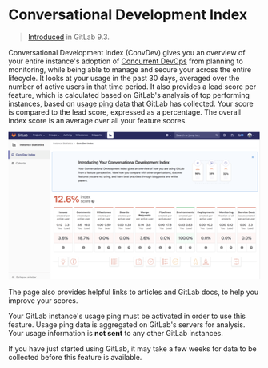 # Conversational Development Index

> [Introduced][ce-30469] in GitLab 9.3.

Conversational Development Index (ConvDev) gives you an overview of your entire
instance's adoption of [Concurrent DevOps](https://about.gitlab.com/concurrent-devops/) from planning to monitoring, while 
being able to manage and secure your across the entire lifecycle. It looks at your usage in the
past 30 days, averaged over the number of active users in that time period. It also
provides a lead score per feature, which is calculated based on GitLab's analysis
of top performing instances, based on [usage ping data][ping] that GitLab has
collected. Your score is compared to the lead score, expressed as a percentage.
The overall index score is an average over all your feature scores.

![ConvDev index](img/convdev_index.png)

The page also provides helpful links to articles and GitLab docs, to help you
improve your scores.

Your GitLab instance's usage ping must be activated in order to use this feature.
Usage ping data is aggregated on GitLab's servers for analysis. Your usage
information is **not sent** to any other GitLab instances.

If you have just started using GitLab, it may take a few weeks for data to be
collected before this feature is available.

[ce-30469]: https://gitlab.com/gitlab-org/gitlab-ce/issues/30469
[ping]: ../admin_area/settings/usage_statistics.md#usage-ping
